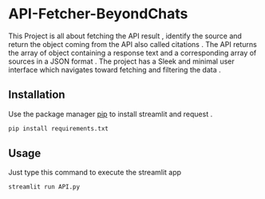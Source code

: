 # API-Fetcher-BeyondChats
This Project is all about fetching the API result , identify the source and return the object coming from the API also called citations . The API returns the array of object containing a response text and a corresponding array of sources in a JSON format .
The project has a Sleek and minimal user interface which navigates toward fetching and filtering the data . 

## Installation

Use the package manager [pip](https://pip.pypa.io/en/stable/) to install streamlit and request .

```bash
pip install requirements.txt
```

## Usage

Just type this command to execute the streamlit app 
```bash
streamlit run API.py
```


